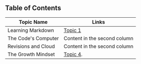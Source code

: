 ## Table of Contents
Topic Name | Links
---------- | -----
Learning Markdown  | [Topic 1](reading-notes/README1.md)
The Code's Computer | Content in the second column
Revisions and Cloud | Content in the second column
The Growth Mindset | [Topic 4](https://aseel-banna.github.io/reading-notes/).
